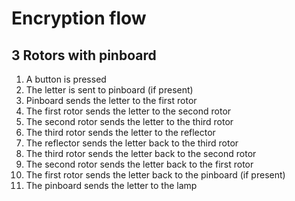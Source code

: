 # Encryption flow


## 3 Rotors with pinboard

1. A button is pressed
2. The letter is sent to pinboard (if present)
3. Pinboard sends the letter to the first rotor
4. The first rotor sends the letter to the second rotor
5. The second rotor sends the letter to the third rotor
6. The third rotor sends the letter to the reflector
7. The reflector sends the letter back to the third rotor
8. The third rotor sends the letter back to the second rotor
9. The second rotor sends the letter back to the first rotor
10. The first rotor sends the letter back to the pinboard (if present)
11. The pinboard sends the letter to the lamp
